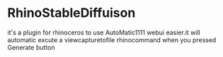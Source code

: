 # RhinoStableDiffuison
it's a plugin for rhinoceros to use AutoMatic1111 webui easier.it will automatic excute a viewcapturetofile rhinocommand when you pressed Generate button
